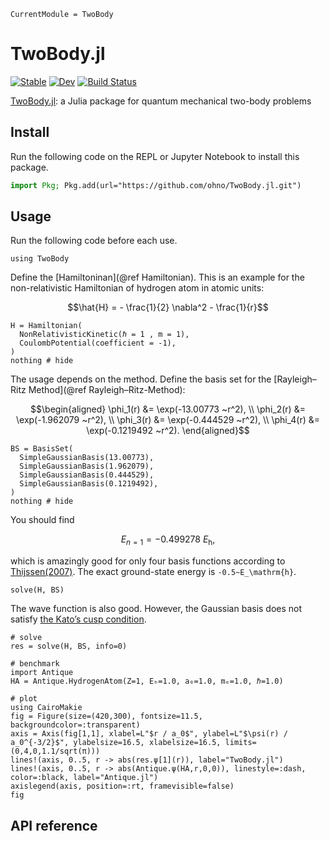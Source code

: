 ```@meta
CurrentModule = TwoBody
```

# TwoBody.jl

[![Stable](https://img.shields.io/badge/docs-stable-blue.svg)](https://ohno.github.io/TwoBody.jl/stable) [![Dev](https://img.shields.io/badge/docs-dev-blue.svg)](https://ohno.github.io/TwoBody.jl/dev) [![Build Status](https://github.com/ohno/TwoBody.jl/workflows/CI/badge.svg)](https://github.com/ohno/TwoBody.jl/actions)

[TwoBody.jl](https://github.com/ohno/TwoBody.jl): a Julia package for quantum mechanical two-body problems

## Install

Run the following code on the REPL or Jupyter Notebook to install this package.

```julia
import Pkg; Pkg.add(url="https://github.com/ohno/TwoBody.jl.git")
```

## Usage

Run the following code before each use.
```@example index
using TwoBody
```

Define the [Hamiltoninan](@ref Hamiltonian). This is an example for the non-relativistic Hamiltonian of hydrogen atom in atomic units:
```math
\hat{H} = 
- \frac{1}{2} \nabla^2
- \frac{1}{r}
```
```@example index
H = Hamiltonian(
  NonRelativisticKinetic(ℏ = 1 , m = 1),
  CoulombPotential(coefficient = -1),
)
nothing # hide
```

The usage depends on the method. Define the basis set for the [Rayleigh–Ritz Method](@ref Rayleigh–Ritz-Method):
```math
\begin{aligned}
  \phi_1(r) &= \exp(-13.00773 ~r^2), \\
  \phi_2(r) &= \exp(-1.962079 ~r^2), \\
  \phi_3(r) &= \exp(-0.444529 ~r^2), \\
  \phi_4(r) &= \exp(-0.1219492 ~r^2).
\end{aligned}
```
```@example index
BS = BasisSet(
  SimpleGaussianBasis(13.00773),
  SimpleGaussianBasis(1.962079),
  SimpleGaussianBasis(0.444529),
  SimpleGaussianBasis(0.1219492),
)
nothing # hide
```

You should find
```math
E_{n=1} = -0.499278~E_\mathrm{h},
```
which is amazingly good for only four basis functions according to [Thijssen(2007)](https://doi.org/10.1017/CBO9781139171397). The exact ground-state energy is ``-0.5~E_\mathrm{h}``.

```@repl index
solve(H, BS)
```

The wave function is also good. However, the Gaussian basis does not satisfy [the Kato’s cusp condition](https://doi.org/10.1002/cpa.3160100201).

```@example index
# solve
res = solve(H, BS, info=0)

# benchmark
import Antique
HA = Antique.HydrogenAtom(Z=1, Eₕ=1.0, a₀=1.0, mₑ=1.0, ℏ=1.0)

# plot
using CairoMakie
fig = Figure(size=(420,300), fontsize=11.5, backgroundcolor=:transparent)
axis = Axis(fig[1,1], xlabel=L"$r / a_0$", ylabel=L"$\psi(r) / a_0^{-3/2}$", ylabelsize=16.5, xlabelsize=16.5, limits=(0,4,0,1.1/sqrt(π)))
lines!(axis, 0..5, r -> abs(res.ψ[1](r)), label="TwoBody.jl")
lines!(axis, 0..5, r -> abs(Antique.ψ(HA,r,0,0)), linestyle=:dash, color=:black, label="Antique.jl")
axislegend(axis, position=:rt, framevisible=false)
fig
```

## API reference

```@index
```

